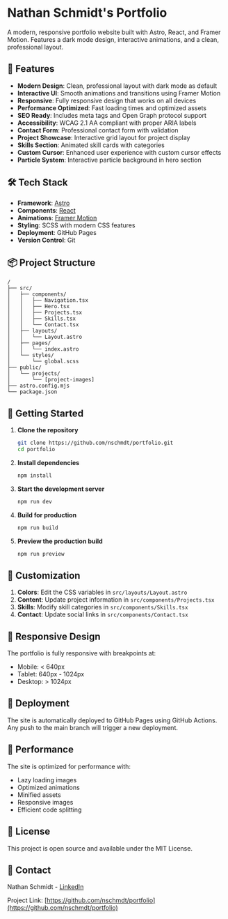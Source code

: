 # Nathan Schmidt's Portfolio

A modern, responsive portfolio website built with Astro, React, and Framer
Motion. Features a dark mode design, interactive animations, and a clean,
professional layout.

## 🚀 Features

- **Modern Design**: Clean, professional layout with dark mode as default
- **Interactive UI**: Smooth animations and transitions using Framer Motion
- **Responsive**: Fully responsive design that works on all devices
- **Performance Optimized**: Fast loading times and optimized assets
- **SEO Ready**: Includes meta tags and Open Graph protocol support
- **Accessibility**: WCAG 2.1 AA compliant with proper ARIA labels
- **Contact Form**: Professional contact form with validation
- **Project Showcase**: Interactive grid layout for project display
- **Skills Section**: Animated skill cards with categories
- **Custom Cursor**: Enhanced user experience with custom cursor effects
- **Particle System**: Interactive particle background in hero section

## 🛠️ Tech Stack

- **Framework**: [Astro](https://astro.build)
- **Components**: [React](https://reactjs.org)
- **Animations**: [Framer Motion](https://www.framer.com/motion)
- **Styling**: SCSS with modern CSS features
- **Deployment**: GitHub Pages
- **Version Control**: Git

## 📦 Project Structure

```
/
├── src/
│   ├── components/
│   │   ├── Navigation.tsx
│   │   ├── Hero.tsx
│   │   ├── Projects.tsx
│   │   ├── Skills.tsx
│   │   └── Contact.tsx
│   ├── layouts/
│   │   └── Layout.astro
│   ├── pages/
│   │   └── index.astro
│   └── styles/
│       └── global.scss
├── public/
│   └── projects/
│       └── [project-images]
├── astro.config.mjs
└── package.json
```

## 🚀 Getting Started

1. **Clone the repository**
   ```bash
   git clone https://github.com/nschmdt/portfolio.git
   cd portfolio
   ```

2. **Install dependencies**
   ```bash
   npm install
   ```

3. **Start the development server**
   ```bash
   npm run dev
   ```

4. **Build for production**
   ```bash
   npm run build
   ```

5. **Preview the production build**
   ```bash
   npm run preview
   ```

## 🎨 Customization

1. **Colors**: Edit the CSS variables in `src/layouts/Layout.astro`
2. **Content**: Update project information in `src/components/Projects.tsx`
3. **Skills**: Modify skill categories in `src/components/Skills.tsx`
4. **Contact**: Update social links in `src/components/Contact.tsx`

## 📱 Responsive Design

The portfolio is fully responsive with breakpoints at:

- Mobile: < 640px
- Tablet: 640px - 1024px
- Desktop: > 1024px

## 🚀 Deployment

The site is automatically deployed to GitHub Pages using GitHub Actions. Any
push to the main branch will trigger a new deployment.

## 🌟 Performance

The site is optimized for performance with:

- Lazy loading images
- Optimized animations
- Minified assets
- Responsive images
- Efficient code splitting

## 📄 License

This project is open source and available under the MIT License.

## 🤝 Contact

Nathan Schmidt - [LinkedIn](https://linkedin.com/in/nathan-schmidt)

Project Link:
[https://github.com/nschmdt/portfolio](https://github.com/nschmdt/portfolio)
